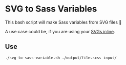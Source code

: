 # SVG to Sass Variables

This bash script will make Sass variables from SVG files 🎨 

A use case could be, if you are using your [SVGs inline](https://gist.github.com/steffenpedersen/66641c05e99b93d84d4296f8f5808b47).

## Use

```bash
./svg-to-sass-variable.sh ./output/file.scss input/
```
